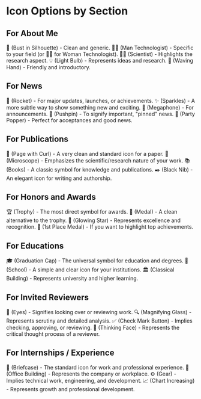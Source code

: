 # Icon Options by Section
## For About Me
👤 (Bust in Silhouette) - Clean and generic.
👨‍💻 (Man Technologist) - Specific to your field (or 👩‍💻 for Woman Technologist).
🧑‍🔬 (Scientist) - Highlights the research aspect.
💡 (Light Bulb) - Represents ideas and research.
👋 (Waving Hand) - Friendly and introductory.
## For News
🚀 (Rocket) - For major updates, launches, or achievements.
✨ (Sparkles) - A more subtle way to show something new and exciting.
📣 (Megaphone) - For announcements.
📌 (Pushpin) - To signify important, "pinned" news.
🎉 (Party Popper) - Perfect for acceptances and good news.
## For Publications
📄 (Page with Curl) - A very clean and standard icon for a paper.
🔬 (Microscope) - Emphasizes the scientific/research nature of your work.
📚 (Books) - A classic symbol for knowledge and publications.
✒️ (Black Nib) - An elegant icon for writing and authorship.
## For Honors and Awards
🏆 (Trophy) - The most direct symbol for awards.
🏅 (Medal) - A clean alternative to the trophy.
🌟 (Glowing Star) - Represents excellence and recognition.
🥇 (1st Place Medal) - If you want to highlight top achievements.
## For Educations
🎓 (Graduation Cap) - The universal symbol for education and degrees.
🏫 (School) - A simple and clear icon for your institutions.
🏛️ (Classical Building) - Represents university and higher learning.
## For Invited Reviewers
👀 (Eyes) - Signifies looking over or reviewing work.
🔍 (Magnifying Glass) - Represents scrutiny and detailed analysis.
✅ (Check Mark Button) - Implies checking, approving, or reviewing.
🤔 (Thinking Face) - Represents the critical thought process of a reviewer.
## For Internships / Experience
💼 (Briefcase) - The standard icon for work and professional experience.
🏢 (Office Building) - Represents the company or workplace.
⚙️ (Gear) - Implies technical work, engineering, and development.
📈 (Chart Increasing) - Represents growth and professional development.